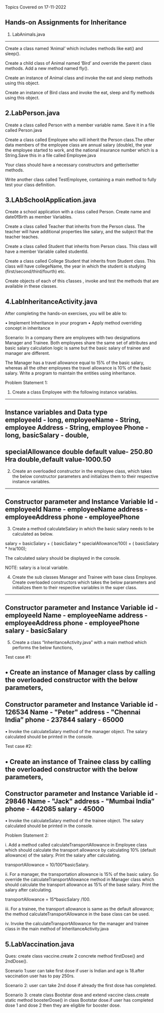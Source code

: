 Topics Covered on 17-11-2022

Hands-on Assignments for Inheritance
------------------
1. LabAnimals.java
------------------
Create a class named ‘Animal’ which includes methods like eat() and sleep().

Create a child class of Animal named ‘Bird’ and override the parent class methods. Add a new method named fly().

Create an instance of Animal class and invoke the eat and sleep methods using this object.

Create an instance of Bird class and invoke the eat, sleep and fly methods using this object.

2.LabPerson.java
-----------------
Create a class called Person with a member variable name. Save it in a file called Person.java

Create a class called Employee who will inherit the Person class.The other data members of the employee class are annual salary (double), the year the employee started to work, and the national insurance number which is a String.Save this in a file called Employee.java

Your class should have a necessary constructors and getter/setter methods. 

Write another class called TestEmployee, containing a main method to fully test your class definition.

3.LAbSchoolApplication.java
-----------------------------
Create a school application with a class called Person. Create name and date0fBirth as member Variables.

Create a class called Teacher that inherits from the Person class. The teacher will have additional properties like salary, and the subject that the teacher teaches.

Create a class called Student that inherits from Person class. This class will have a member Variable called studentld.

Create a class called College Student that inherits from Student class. This class will have collegeName, the year in which the student is studying (first/second/third/fourth) etc.

Create	objects	of	each  of this	c1asses ,	invoke and test the methods that are available in these classes.

4.LabInheritanceActivity.java
-------------------------------
After completing the hands-on exercises, you will be able to:

• Implement Inheritance in your program
• Apply method overriding concept in inheritance

Scenario: In a company there are employees with two designations Manager and Trainee. Both employees share the same set of attributes and basic salary calculation logic is same but the basic salary of trainee and manager are different.

The Manager has a travel allowance equal to 15% of the basic salary, whereas all the other employees the travel allowance is 10% of the basic salary. Write a program to maintain the entities using inheritance.

Problem Statement 1:

1. Create a class Employee with the following instance variables.
------------------------------------------------------------
Instance variables        and                   Data type                     
employeeId                 -                     long,
employeeName                -                    String,
employee Address             -                   String,
employee Phone                -                  long,
basicSalary                    -                 double,
-------------------------------------------------------------
specialAllowance double default value- 250.80
Hra double,default value-1000.50
------------------------------------------------------------
2. Create an overloaded constructor in the employee class, which takes the below constructor parameters and initializes them to their respective instance variables.
---------------------------------------------------------------------
Constructor parameter       and                   Instance Variable
Id                          -                   employeeId
Name                         -                  employeeName
address                       -                 employeeAddress
phone                          -                employeePhone
--------------------------------------------------------------------
3. Create a method calculateSalary in which the basic salary needs to be calculated as below.

salary = basicSalary + ( basicSalary * specialAllowance/100) + ( basicSalary * hra/100);

The calculated salary should be displayed in the console.

 NOTE: salary is a local variable.
 
4. Create the sub classes Manager and Trainee with base class Employee. Create overloaded constructors which takes the below parameters and initializes them to their respective variables in the super class.
------------------------------------------------------------------------
Constructor parameter         and                 Instance Variable
id                             -                employeeId
Name                            -               employeeName
address                          -              employeeAddress
phone                             -             employeePhone
salary                             -            basicSalary
---------------------------------------------------------------------------
5. Create a class “InheritanceActivity.java” with a main method which performs the below functions,

Test case #1:

• Create an instance of Manager class by calling the overloaded constructor with 
the below parameters,
------------------------------------------------------------------
Constructor parameter        and                 Instance Variable
id                            -                126534
Name                           -               "Peter"
address                         -              "Chennai India”
phone                            -             237844
salary                            -            65000
------------------------------------------------------------------
• Invoke the calculateSalary method of the manager object. 
The salary calculated should be printed in the console.

Test case #2:

• Create an instance of Trainee class by calling the overloaded constructor with the below parameters,
-----------------------------------------------------------------
Constructor parameter        and                Instance Variable
id                            -               29846
Name                           -              "Jack"
address                         -             "Mumbai India”
phone                            -            442085
salary                            -           45000
----------------------------------------------------------------
• Invoke the calculateSalary method of the trainee object. 
The salary calculated should be printed in the console.

Problem Statement 2:

i. Add a method called calculateTransportAllowance in Employee class which should calculate the transport allowance by calculating 10% (default allowance) of the salary. Print the salary after calculating. 

transportAllowance = 10/100*basicSalary.

ii. For a manager, the transportation allowance is 15% of the basic salary. So override the calculateTransportAllowance method in Manager class which should calculate the transport allowance as 15% of the base salary. Print the salary after calculating. 

transportAllowance = 15*basicSalary /100.

iii. For a trainee, the transport allowance is same as the default allowance; the method calculateTransportAllowance in the base class can be used. 

iv. Invoke the calculateTransportAllowance for the manager and trainee class in the main 
method of InheritanceActivity.java

5.LabVaccination.java
---------------------
Ques: create class vaccine.create 2 concrete method firstDose() and 2ndDose().

Scenario 1:user can take first dose if user is Indian and age is 18.after vaccination user has to pay 250rs.

Scenario 2: user can take 2nd dose if already the first dose has completed.

Scenario 3: create class Bootstar dose and extend vaccine class.create static method boosterDose() in class Bootstar dose.if user has completed dose 1 and dose 2 then they are eligible for booster dose.
